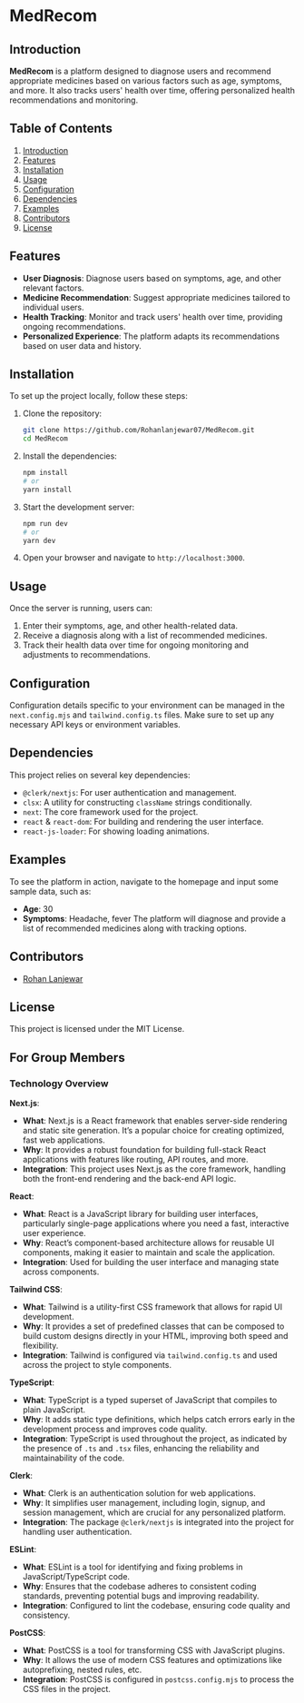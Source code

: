 # MedRecom

## Introduction
**MedRecom** is a platform designed to diagnose users and recommend appropriate medicines based on various factors such as age, symptoms, and more. It also tracks users' health over time, offering personalized health recommendations and monitoring.

## Table of Contents
1. [Introduction](#introduction)
2. [Features](#features)
3. [Installation](#installation)
4. [Usage](#usage)
5. [Configuration](#configuration)
6. [Dependencies](#dependencies)
7. [Examples](#examples)
8. [Contributors](#contributors)
9. [License](#license)

## Features
- **User Diagnosis**: Diagnose users based on symptoms, age, and other relevant factors.
- **Medicine Recommendation**: Suggest appropriate medicines tailored to individual users.
- **Health Tracking**: Monitor and track users' health over time, providing ongoing recommendations.
- **Personalized Experience**: The platform adapts its recommendations based on user data and history.

## Installation
To set up the project locally, follow these steps:

1. Clone the repository:
   ```bash
   git clone https://github.com/Rohanlanjewar07/MedRecom.git
   cd MedRecom
   ```
2. Install the dependencies:
   ```bash
   npm install
   # or
   yarn install
   ```
3. Start the development server:
   ```bash
   npm run dev
   # or
   yarn dev
   ```
4. Open your browser and navigate to `http://localhost:3000`.

## Usage
Once the server is running, users can:
1. Enter their symptoms, age, and other health-related data.
2. Receive a diagnosis along with a list of recommended medicines.
3. Track their health data over time for ongoing monitoring and adjustments to recommendations.

## Configuration
Configuration details specific to your environment can be managed in the `next.config.mjs` and `tailwind.config.ts` files. Make sure to set up any necessary API keys or environment variables.

## Dependencies
This project relies on several key dependencies:
- `@clerk/nextjs`: For user authentication and management.
- `clsx`: A utility for constructing `className` strings conditionally.
- `next`: The core framework used for the project.
- `react` & `react-dom`: For building and rendering the user interface.
- `react-js-loader`: For showing loading animations.

## Examples
To see the platform in action, navigate to the homepage and input some sample data, such as:
- **Age**: 30
- **Symptoms**: Headache, fever
The platform will diagnose and provide a list of recommended medicines along with tracking options.

## Contributors
- [Rohan Lanjewar](https://github.com/Rohanlanjewar07)

## License
This project is licensed under the MIT License.


## For Group Members

### **Technology Overview**

**Next.js**:
- **What**: Next.js is a React framework that enables server-side rendering and static site generation. It’s a popular choice for creating optimized, fast web applications.
- **Why**: It provides a robust foundation for building full-stack React applications with features like routing, API routes, and more.
- **Integration**: This project uses Next.js as the core framework, handling both the front-end rendering and the back-end API logic.

**React**:
- **What**: React is a JavaScript library for building user interfaces, particularly single-page applications where you need a fast, interactive user experience.
- **Why**: React’s component-based architecture allows for reusable UI components, making it easier to maintain and scale the application.
- **Integration**: Used for building the user interface and managing state across components.

**Tailwind CSS**:
- **What**: Tailwind is a utility-first CSS framework that allows for rapid UI development.
- **Why**: It provides a set of predefined classes that can be composed to build custom designs directly in your HTML, improving both speed and flexibility.
- **Integration**: Tailwind is configured via `tailwind.config.ts` and used across the project to style components.

**TypeScript**:
- **What**: TypeScript is a typed superset of JavaScript that compiles to plain JavaScript.
- **Why**: It adds static type definitions, which helps catch errors early in the development process and improves code quality.
- **Integration**: TypeScript is used throughout the project, as indicated by the presence of `.ts` and `.tsx` files, enhancing the reliability and maintainability of the code.

**Clerk**:
- **What**: Clerk is an authentication solution for web applications.
- **Why**: It simplifies user management, including login, signup, and session management, which are crucial for any personalized platform.
- **Integration**: The package `@clerk/nextjs` is integrated into the project for handling user authentication.

**ESLint**:
- **What**: ESLint is a tool for identifying and fixing problems in JavaScript/TypeScript code.
- **Why**: Ensures that the codebase adheres to consistent coding standards, preventing potential bugs and improving readability.
- **Integration**: Configured to lint the codebase, ensuring code quality and consistency.

**PostCSS**:
- **What**: PostCSS is a tool for transforming CSS with JavaScript plugins.
- **Why**: It allows the use of modern CSS features and optimizations like autoprefixing, nested rules, etc.
- **Integration**: PostCSS is configured in `postcss.config.mjs` to process the CSS files in the project.

